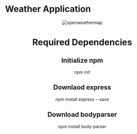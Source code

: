 # Weather Application
<center><img src="https://home.openweathermap.org/assets/history_banner-6fb0d5dc29d608ac8bc0717480e210a40260e475f6fb86880ef4687d496eb376.png" alt="openweathermap"><center>

  
# Required Dependencies
<h2>Initialize npm</h2> 
npm init

<h2>Downlaod express</h2>
npm install express --save

<h2>Download bodyparser</h2>
npm install body-parser
